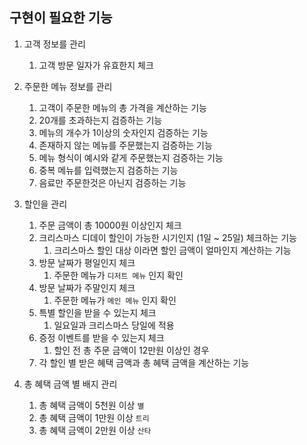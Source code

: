 

## 구현이 필요한 기능

1. 고객 정보를 관리
   1. 고객 방문 일자가 유효한지 체크


1. 주문한 메뉴 정보를 관리
   1. 고객이 주문한 메뉴의 총 가격을 계산하는 기능
   2. 20개를 초과하는지 검증하는 기능
   3. 메뉴의 개수가 1이상의 숫자인지 검증하는 기능
   4. 존재하지 않는 메뉴를 주문했는지 검증하는 기능
   5. 메뉴 형식이 예시와 같게 주문했는지 검증하는 기능
   6. 중복 메뉴를 입력했는지 검증하는 기능
   7. 음료만 주문한것은 아닌지 검증하는 기능


1. 할인을 관리
   1. 주문 금액이 총 10000원 이상인지 체크
   2. 크리스마스 디데이 할인이 가능한 시기인지 (1일 ~ 25일) 체크하는 기능
      1. 크리스마스 할인 대상 이라면 할인 금액이 얼마인지 계산하는 기능
   3. 방문 날짜가 평일인지 체크
      1. 주문한 메뉴가 `디저트 메뉴` 인지 확인
   4. 방문 날짜가 주말인지 체크
      1. 주문한 메뉴가 `메인 메뉴` 인지 확인
   5. 특별 할인을 받을 수 있는지 체크
      1. 일요일과 크리스마스 당일에 적용
   6. 증정 이벤트를 받을 수 있는지 체크
      1. 할인 전 총 주문 금액이 12만원 이상인 경우
   7. 각 할인 별 받은 혜택 금액과 총 혜택 금액을 계산하는 기능 


1. 총 혜택 금액 별 배지 관리
   1. 총 혜택 금액이 5천원 이상 `별`
   2. 총 혜택 금액이 1만원 이상 `트리`
   3. 총 혜택 금액이 2만원 이상 `산타`
